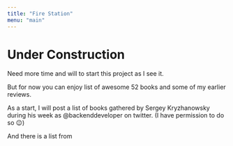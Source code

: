 ```yaml
---
title: "Fire Station"
menu: "main"
---
```


# Under Construction

Need more time and will to start this project as I see it.

But for now you can enjoy list of awesome 52 books and some of my earlier reviews.

As a start, I will post a list of books gathered by Sergey Kryzhanowsky during his week as @backenddeveloper on twitter. (I have permission to do so 😉)

And there is a list from 